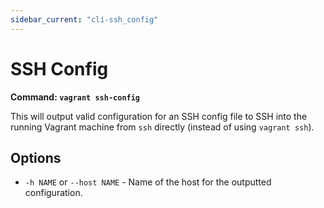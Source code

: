 ```yaml
---
sidebar_current: "cli-ssh_config"
---
```


# SSH Config

**Command: `vagrant ssh-config`**

This will output valid configuration for an SSH config file to SSH
into the running Vagrant machine from `ssh` directly (instead of
using `vagrant ssh`).

## Options

* `-h NAME` or `--host NAME` - Name of the host for the outputted
  configuration.
